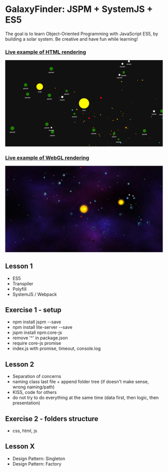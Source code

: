 # GalaxyFinder: JSPM + SystemJS + ES5
The goal is to learn Object-Oriented Programming with JavaScript ES5, by building a solar system.
Be creative and have fun while learning!

### [Live example of HTML rendering](https://galaxyfinder-production.web.app/)
![HTML rendering](./html.png)

### [Live example of WebGL rendering](https://galaxyfinder-production.web.app?3d)
![WebGL rendering](./webgl.png)


## Lesson 1
- ES5
- Transpiler
- Polyfill
- SystemJS / Webpack

## Exercise 1 - setup
- npm install jspm --save
- npm install lite-server --save
- jspm install npm:core-js
- remove '^' in package.json
- require core-js promise
- index.js with promise, timeout, console.log


## Lesson 2
- Separation of concerns
- naming class last file + append folder tree (if doesn't make sense, wrong naming/path)
- KISS, code for others
- do not try to do everything at the same time (data first, then logic, then presentation)

## Exercise 2 - folders structure
- css, html, js


## Lesson X
- Design Pattern: Singleton
- Design Pattern: Factory

